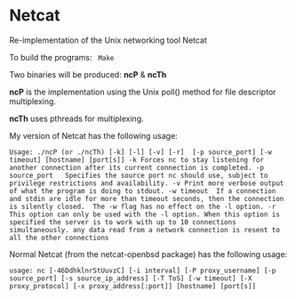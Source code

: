 Netcat
==============================================

Re-implementation of the Unix networking tool Netcat

To build the programs:
<code>
Make
</code>

Two binaries will be produced: **ncP** & **ncTh**

**ncP** is the implementation using the Unix poll() method for file descriptor multiplexing.

**ncTh** uses pthreads for multiplexing.

My version of Netcat has the following usage:

`
Usage: ./ncP (or ./ncTh) [-k] [-l] [-v] [-r]  [-p source_port] [-w timeout] [hostname] [port[s]]
     -k Forces nc to stay listening for another connection after its
        current connection is completed.
     -p source_port   Specifies the source port nc should use,
        subject to privilege restrictions and availability.
     -v Print more verbose output of what the program is doing to stdout.
     -w timeout  If a connection and stdin are idle for more than timeout
        seconds, then the connection is silently closed.  The -w flag has
        no effect on the -l option.
     -r This option can only be used with the -l option. When this option is
        specified the server is to work with up to 10 connections simultaneously.
        any data read from a network connection is resent to all the other connections
`

Normal Netcat (from the netcat-openbsd package) has the following usage:

`
usage: nc [-46DdhklnrStUuvzC] [-i interval] [-P proxy_username] [-p source_port]
          [-s source_ip_address] [-T ToS] [-w timeout] [-X proxy_protocol]
          [-x proxy_address[:port]] [hostname] [port[s]]
`
